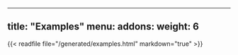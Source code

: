 
---

title: "Examples"
menu:
    addons:
        weight: 6
---

{{< readfile file="/generated/examples.html" markdown="true" >}}
